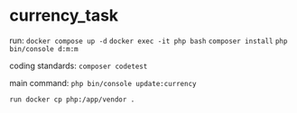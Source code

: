 # currency_task

run:
`docker compose up -d`
`docker exec -it php bash`
`composer install`
`php bin/console d:m:m`

coding standards:
`composer codetest`

main command:
`php bin/console update:currency`

`run docker cp php:/app/vendor .`
